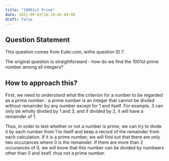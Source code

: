```yaml
---
title: "10001st Prime"
date: 2021-09-02T16:10:45-04:00
draft: false
---
```

## Question Statement
This question comes from Euler.com, withe question ID 7. 

The original question is straightforward - how do we find the 1001st prime number among all integers?

## How to approach this?
First, we need to understand what the criterion for a number to be regarded as a prime number : a prime number is an integer that cannot be divded without remainder by any number except for 1 and itself. For example,  3 can only be wholly divided by 1 and 3, and if divided by 2, it will have a remainder of 1.

Thus, in order to test whether or not a number is prime, we can try to divde it by each number from 1 to itself and keep a record of the remainder from each calculation. If it is a prime number, we will find out that there are only two occurances where 0 is the remainder. If there are more than 2 occurances of 0, we will know that this number can be divided by numbeers other than 0 and itself, thus not a prime number.

